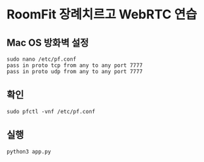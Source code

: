 # RoomFit 장례치르고 WebRTC 연습

## Mac OS 방화벽 설정
```
sudo nano /etc/pf.conf
pass in proto tcp from any to any port 7777
pass in proto udp from any to any port 7777
```

## 확인
```
sudo pfctl -vnf /etc/pf.conf
```

## 실행
```
python3 app.py
```